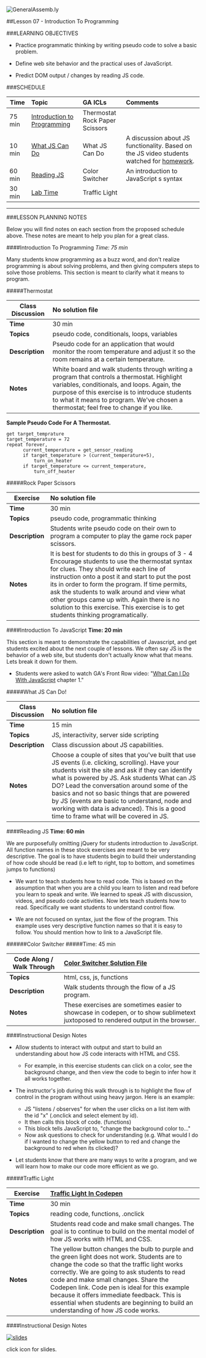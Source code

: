 ![GeneralAssemb.ly](../../../img/icons/instr_agenda.png)


##Lesson 07 - Introduction To Programming


###LEARNING OBJECTIVES


*	Practice programmatic thinking by writing pseudo code to solve a basic problem.

*	Define web site behavior and the practical uses of JavaScript.

*	Predict DOM output / changes by reading JS code.


###SCHEDULE


| Time        | Topic| GA ICLs| Comments |
| ------------- |:-------------|:-------------------|:----------------|
| 75 min | [Introduction to Programming]()| Thermostat <br> Rock Paper Scissors |  |
| 10 min | [What JS Can Do]() | What JS Can Do | A discussion about JS functionality. Based on the JS video students watched for [homework](https://generalassemb.ly/online/videos/what-can-you-do-with-javascript/cinema?chapter=3).|
| 60 min | [Reading JS]() | Color Switcher <br> | An introduction to JavaScript s syntax |
| 30 min | [Lab Time]() | Traffic Light |  |

---

###LESSON PLANNING NOTES

Below you will find notes on each section from the proposed schedule above. These notes are  meant to help you plan for a great class.

####Introduction To Programming 
_Time: 75 min_

Many students know programming as a buzz word, and don't realize programming is about solving problems, and then giving  computers steps to solve those problems. This section is meant to clarify what it means to program.

 
#####Thermostat

| Class Discussion | No solution file |
| ------------- |:-------------|
| __Time__ | 30 min | 
| __Topics__ | pseudo code, conditionals, loops, variables | 
| __Description__| Pseudo code for an application that would monitor the room temperature and adjust it so the room remains at a certain temperature. |    
| __Notes__| White board and walk students through writing a program that controls a thermostat. Highlight variables, conditionals, and loops. Again, the purpose of this exercise is to introduce students to what it means to program. We've chosen a thermostat; feel free to change if you like. | 

__Sample Pseudo Code For A Thermostat.__

```
get target_temprature
target_temperature = 72
repeat forever,
      current_temperature = get_sensor_reading
      if target_temperature > (current_temperature+5),
          turn_on_heater
      if target_temperature <= current_temperature,
          turn_off_heater
```


#####Rock Paper Scissors

|Exercise | No solution file|
| ------------- |:-------------|
| __Time__ | 30 min | 
| __Topics__ | pseudo code, programmatic thinking | 
| __Description__| Students write pseudo code on their own to program a computer to play the game rock paper scissors. |    
| __Notes__| It is best for students to do this in groups of 3 - 4 Encourage students to use the thermostat syntax for clues. They should write each line of instruction onto a post it and start to put the post its in order to form the program. If time permits, ask the students to walk around and view what other groups came up with. Again there is no solution to this exercise. This exercise is to get students thinking programatically.| 


####Introduction To JavaScript 
__Time: 20 min__

This section is meant to demonstrate the capabilities of Javascript, and get students excited about the next couple of lessons. We often say JS is the behavior of a web site, but students don't actually know what that means. Lets break it down for them.

*	Students were asked to watch GA's Front Row video: "[What Can I Do With JavaScript](https://generalassemb.ly/online/videos/what-can-you-do-with-javascript/cinema?chapter=3) chapter 1." 

#####What JS Can Do!

| Class Discussion | No solution file |
| ------------- |:-------------|
| __Time__ | 15 min|
| __Topics__ | JS, interactivity, server side scripting |
| __Description__| Class discussion about JS capabilities.|
| __Notes__| Choose a couple of sites that you've built that use JS events (i.e. clicking, scrolling). Have your students visit the site and ask if they can identify what is powered by JS. Ask students What can JS DO? Lead the conversation around some of the basics and not so basic things that are powered by JS (events are basic to understand, node and working with data is advanced). This is a good time to frame what will be covered in JS.| 



####Reading JS
__Time: 60 min__

We are purposefully omitting jQuery for students introduction to JavaScript. All function names in these stock exercises are meant to be very descriptive. The goal is to have students begin to build their understanding of how code should be read (i.e left to right, top to bottom, and sometimes jumps to functions)

*	We want to teach students how to read code. This is based on the assumption that when you are a child you learn to listen and read before you learn to speak and write. We learned to speak JS with discussion, videos, and pseudo code activities. Now lets teach students how to read. Specifically we want students to understand control flow. 

*	We are not focused on syntax, just the flow of the program. This example uses very descriptive function names so that it is easy to follow. You should mention how to link to a JavaScript file. 



######Color Switcher
#####Time: 45 min

|Code Along / Walk Through |[Color Switcher Solution File](solutions/color_scheme_switcher)|
| ------------- |:-------------|
| __Topics__ | html, css, js, functions |
| __Description__| Walk students through the flow of a JS program. |
| __Notes__| These exercises are sometimes easier to showcase in codepen, or to show sublimetext juxtoposed to rendered output in the browser. | 

####Instructional Design Notes

*	Allow students to interact with output and start to build an understanding about how JS code interacts with HTML and CSS. 
	*	For example, in this exercise students can click on a color, see the background change, and then view the code to begin to infer how it all works together. 

*	The instructor's job during this walk through is to highlight the flow of control in the program without using heavy jargon. Here is an example:
	*	JS  "listens / observes" for when the user clicks on a list item with the id "x" (.onclick and select element by id).
	*	It then calls this block of code. (functions)
	*	This block tells JavaScript to, "change the background color to..."
	*	Now ask questions to check for understanding (e.g. What would I do if I wanted to change the yellow button to red and change the background to red when its clicked)? 
	
*	Let students know that there are many ways to write a program, and we will learn how to make our code more efficient as we go.


#####Traffic Light

| Exercise |[Traffic Light In Codepen](http://codepen.io/nevan/pen/shtLA) |
| ------------- |:-------------|
| __Time__ | 30 min | 
| __Topics__ | reading code, functions, .onclick| 
| __Description__| Students read code and make small changes. The goal is to continue to build on the mental model of how JS works with HTML and CSS.|    
| __Notes__| The yellow button changes the bulb to purple and the green light does not work. Students are to change the code so that the traffic light works correctly. We are going to ask students to read code and make small changes. Share the Codepen link. Code pen is ideal for this example because it offers immediate feedback. This is essential when students are beginning to build an understanding of how JS code works.| 


####Instructional Design Notes 

[![slides](../../../img/icons/slides.png)](slides.md)

click icon for slides.
